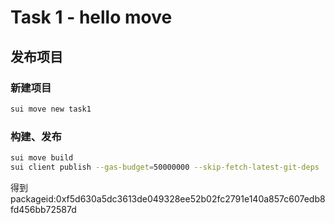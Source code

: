 # Task 1 - hello move

## 发布项目
### 新建项目
```bash
sui move new task1
```

### 构建、发布
```bash
sui move build
sui client publish --gas-budget=50000000 --skip-fetch-latest-git-deps
```
得到packageid:0xf5d630a5dc3613de049328ee52b02fc2791e140a857c607edb8fd456bb72587d
